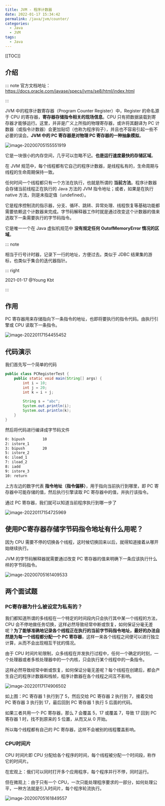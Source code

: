 ```yaml
---
title: JVM - 程序计数器
date: 2022-01-17 15:34:42
permalink: /java/jvm/counter/
categories:
  - Java
  - JVM
tags: 
  - Java
---
```


[[TOC]]

## 介绍

::: note 官方文档地址：https://docs.oracle.com/javase/specs/jvms/se8/html/index.html

:::

JVM 中的程序计数寄存器（Program Counter Register）中，Register 的命名源于 CPU 的寄存器，**寄存器存储指令相关的现场信息**。CPU 只有把数据装载到寄存器才能够运行。这里，并非是广义上所指的物理寄存器，或许将其翻译为 PC 计数器（或指令计数器）会更加贴切（也称为程序钩子），并且也不容易引起一些不必要的误会。**JVM 中的 PC 寄存器是对物理 PC 寄存器的一种抽象模拟**。

![image-20200705155551919](https://cdn.staticaly.com/gh/Kele-Bingtang/static@master/img/Java/20220116000444.png)

它是一块很小的内存空间，几乎可以忽略不记。**也是运行速度最快的存储区域**。

在 JVM 规范中，每个线程都有它自己的程序计数器，是线程私有的，生命周期与线程的生命周期保持一致。

任何时间一个线程都只有一个方法在执行，也就是所谓的 **当前方法**。程序计数器会存储当前线程正在执行的 Java 方法的 JVM 指令地址；或者，如果是在执行 native 方法，则是未指定值（undefined）。

它是程序控制流的指示器，分支、循环、跳转、异常处理、线程恢复等基础功能都需要依赖这个计数器来完成。字节码解释器工作时就是通过改变这个计数器的值来选取下一条需要执行的字节码指令。

它是唯一一个在 Java 虚拟机规范中 **没有规定任何 OutofMemoryError 情况的区域**。

::: note

相当于行号计时器，记录下一行的地址，方便过去。类似于 JDBC 结果集的游标，也类似于集合的迭代器指针。

::: right

2021-01-17 @Young Kbt

:::

## 作用

PC 寄存器用来存储指向下一条指令的地址，也即将要执行的指令代码。由执行引擎或 CPU 读取下一条指令。

![image-20220117154455452](https://cdn.staticaly.com/gh/Kele-Bingtang/static@master/img/Java/20220117154458.png)

## 代码演示

我们首先写一个简单的代码

```java
public class PCRegisterTest {
    public static void main(String[] args) {
        int i = 10;
        int j = 20;
        int k = i + j;
        
        String s = "abc";
        System.out.println(i);
        System.out.println(k);
    }
}
```

然后将代码进行编译成字节码文件

```bash
0: bipush        10
2: istore_1
3: bipush        20
5: istore_2
6: iload_1
7: iload_2
8: iadd
9: istore_3
10: return
```

上方左边的数字代表 **指令地址（指令偏移）**，用于指向当前执行到哪里，即 PC 寄存器中可能存储的值，然后执行引擎读取 PC 寄存器中的值，并执行该指令。

通过 PC 寄存器，我们就可以知道当前程序执行到哪一步了

![image-20220117154725969](https://cdn.staticaly.com/gh/Kele-Bingtang/static@master/img/Java/20220117154727.png)

## 使用PC寄存器存储字节码指令地址有什么用呢？

因为 CPU 需要不停的切换各个线程，这时候切换回来以后，就得知道接着从哪开始继续执行。

JVM 的字节码解释器就需要通过改变 PC 寄存器的值来明确下一条应该执行什么样的字节码指令。

![image-20200705161409533](https://cdn.staticaly.com/gh/Kele-Bingtang/static@master/img/Java/20220116000449.png)

## 两个面试题

### PC寄存器为什么被设定为私有的？

我们都知道所谓的多线程在一个特定的时间段内只会执行其中某一个线程的方法，CPU 会不停地做任务切换，这样必然导致经常中断或恢复，如何保证分毫无差呢？**为了能够准确地记录各个线程正在执行的当前字节码指令地址，最好的办法自然是为每一个线程都分配一个 PC 寄存器**，这样一来各个线程之间便可以进行独立计算，从而不会出现相互干扰的情况。

由于 CPU 时间片轮限制，众多线程在并发执行过程中，任何一个确定的时刻，一个处理器或者多核处理器中的一个内核，只会执行某个线程中的一条指令。

这样必然导致经常中断或恢复，如何保证分毫无差呢？每个线程在创建后，都会产生自己的程序计数器和栈帧，程序计数器在各个线程之间互不影响。

![image-20220117174906502](https://cdn.staticaly.com/gh/Kele-Bingtang/static@master/img/Java/20220117174907.png)

如上图：PC 寄存器 1 执行到了 5，然后交给 PC 寄存器 2 执行到 7，接着交给 PC 寄存器 3 执行到 17，最后回到 PC 寄存器 1 执行 5 后面的代码。

如果三者共用一个 PC 寄存器，那么 7 会覆盖 5，17 或覆盖 7，导致 17 回到 PC 寄存器 1 时，找不到原来的 5 位置，从而又从 0 开始。

所以每个线程都有自己的 PC 寄存器，这样不会被别的线程覆盖影响。

### CPU时间片

CPU 时间片即 CPU 分配给各个程序的时间，每个线程被分配一个时间段，称作它的时间片。

在宏观上：俄们可以同时打开多个应用程序，每个程序并行不悖，同时运行。

但在微观上：由于只有一个 CPU，一次只能处理程序要求的一部分，如何处理公平，一种方法就是引入时间片，每个程序轮流执行。

![image-20200705161849557](https://cdn.staticaly.com/gh/Kele-Bingtang/static@master/img/Java/20220116000453.png)
